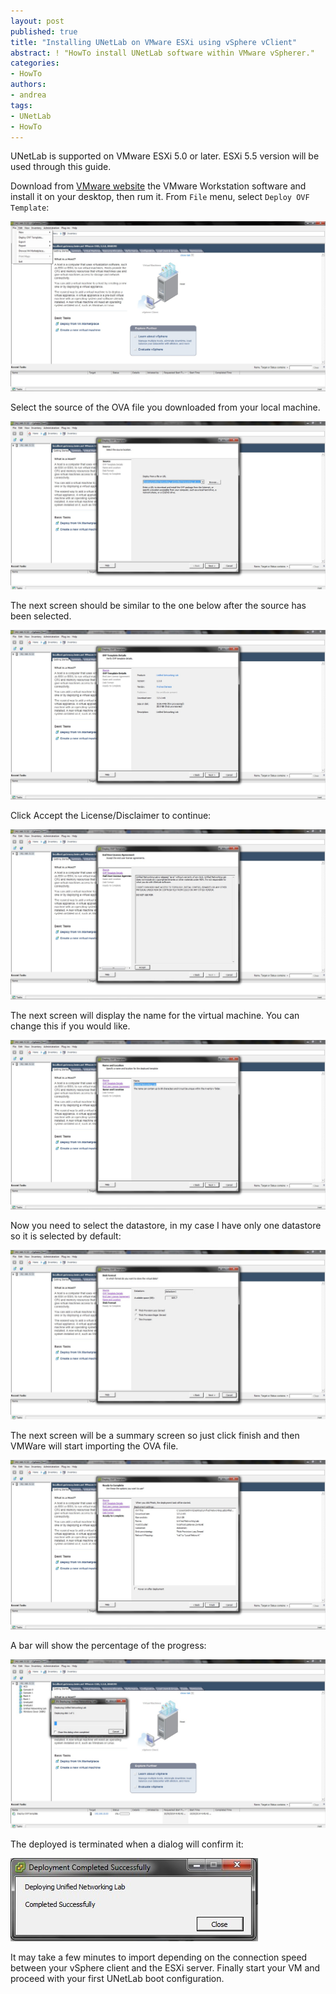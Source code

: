 ```yaml
---
layout: post
published: true
title: "Installing UNetLab on VMware ESXi using vSphere vClient"
abstract: ! "HowTo install UNetLab software within VMware vSpherer."
categories:
- HowTo
authors:
- andrea
tags:
- UNetLab
- HowTo
---
```

UNetLab is supported on VMware ESXi 5.0 or later. ESXi 5.5 version  will be used through this guide.

Download from [VMware website](http://www.vmware.com/products/vsphere/ "VMware vSphere") the VMware Workstation software and install it on your desktop, then rum it.
From `File` menu, select `Deploy OVF Template`:

![VMware vSphere home](/images/posts/2014/10/vsphere-1.png "VMware vSphere home")

Select the source of the OVA file you downloaded from your local machine.

![VMware vSphere add OVF](/images/posts/2014/10/vsphere-2.png "VMware vSphere add OVF")

The next screen should be similar to the one below after the source has been selected.

![UNetLab OVF](/images/posts/2014/10/vsphere-3.png "UNetLab OVF")

Click Accept the License/Disclaimer to continue:

![UNetLab agreement](/images/posts/2014/10/vsphere-4.png "UNetLab agreement")

The next screen will display the name for the virtual machine. You can change this if you would like.

![UNetLab VM name](/images/posts/2014/10/vsphere-5.png "UNetLab VM name")

Now you need to select the datastore, in my case I have only one datastore so it is selected by default:

![UNetLab datastore](/images/posts/2014/10/vsphere-6.png "UNetLab datastore")

The next screen will be a summary screen so just click finish and then VMWare will start importing the OVA file.

![UNetLab confirm deploy](/images/posts/2014/10/vsphere-7.png "UNetLab confirm deploy")

A bar will show the percentage of the progress:

![UNetLab deploy](/images/posts/2014/10/vsphere-8.png "UNetLab deploy")

The deployed is terminated when a dialog will confirm it:

![UNetLab completed deploy](/images/posts/2014/10/vsphere-9.png "UNetLab completed deploy")

It may take a few minutes to import depending on the connection speed between your vSphere client and the ESXi server. Finally start your VM and proceed with your first UNetLab boot configuration.
